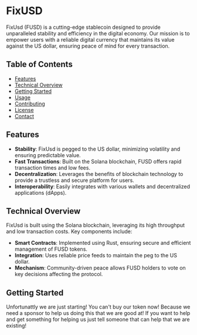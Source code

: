 # FixUSD

FixUsd (FUSD) is a cutting-edge stablecoin designed to provide unparalleled stability and efficiency in the digital economy. Our mission is to empower users with a reliable digital currency that maintains its value against the US dollar, ensuring peace of mind for every transaction.

## Table of Contents

- [Features](#features)
- [Technical Overview](#technical-overview)
- [Getting Started](#getting-started)
- [Usage](#usage)
- [Contributing](#contributing)
- [License](#license)
- [Contact](#contact)

## Features

- **Stability**: FixUsd is pegged to the US dollar, minimizing volatility and ensuring predictable value.
- **Fast Transactions**: Built on the Solana blockchain, FUSD offers rapid transaction times and low fees.
- **Decentralization**: Leverages the benefits of blockchain technology to provide a trustless and secure platform for users.
- **Interoperability**: Easily integrates with various wallets and decentralized applications (dApps).

## Technical Overview

FixUsd is built using the Solana blockchain, leveraging its high throughput and low transaction costs. Key components include:

- **Smart Contracts**: Implemented using Rust, ensuring secure and efficient management of FUSD tokens.
- **Integration**: Uses reliable price feeds to maintain the peg to the US dollar.
- **Mechanism**: Community-driven peace allows FUSD holders to vote on key decisions affecting the protocol.

## Getting Started

Unfortunattly we are just starting! You can't buy our token now! Because we need a sponsor to help us doing this that we are good at! 
If you want to help and get something for helping us just tell someone that can help that we are existing!
